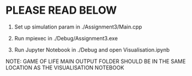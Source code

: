 # PLEASE READ BELOW

1) Set up simulation param in ./Assignment3/Main.cpp

2) Run mpiexec in ./Debug/Assignment3.exe

3) Run Jupyter Notebook in ./Debug and open Visualisation.ipynb

NOTE: GAME OF LIFE MAIN OUTPUT FOLDER SHOULD BE IN THE SAME LOCATION AS THE VISUALISATION NOTEBOOK
